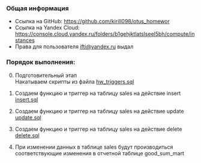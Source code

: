 ### Общая информация ###
* Ссылка на GitHub: https://github.com/kirill098/otus_homewor  
* Ссылка на Yandex Cloud: https://console.cloud.yandex.ru/folders/b1gehjktlatslseel5bh/compute/instances  
* Права для пользователя ifti@yandex.ru выдал

### Порядок выполнения: ###

0) Подготовительный этап   
Накатываем скрипты из файла 
[hw_triggers.sql](https://github.com/kirill098/otus_homework/blob/main/%D0%94%D0%BE%D0%BC%D0%B0%D1%88%D0%BD%D1%8F%D1%8F%20%D1%80%D0%B0%D0%B1%D0%BE%D1%82%D0%B0%20%2312/data/hw_triggers.sql)

1) Создаем функцию и триггер на таблицу sales на действие insert   
[insert.sql](https://github.com/kirill098/otus_homework/blob/main/%D0%94%D0%BE%D0%BC%D0%B0%D1%88%D0%BD%D1%8F%D1%8F%20%D1%80%D0%B0%D0%B1%D0%BE%D1%82%D0%B0%20%2312/data/insert.sql)

1) Создаем функцию и триггер на таблицу sales на действие update   
[update.sql](https://github.com/kirill098/otus_homework/blob/main/%D0%94%D0%BE%D0%BC%D0%B0%D1%88%D0%BD%D1%8F%D1%8F%20%D1%80%D0%B0%D0%B1%D0%BE%D1%82%D0%B0%20%2312/data/update.sql)

1) Создаем функцию и триггер на таблицу sales на действие delete   
[delete.sql](https://github.com/kirill098/otus_homework/blob/main/%D0%94%D0%BE%D0%BC%D0%B0%D1%88%D0%BD%D1%8F%D1%8F%20%D1%80%D0%B0%D0%B1%D0%BE%D1%82%D0%B0%20%2312/data/delete.sql)

1) При изменении данных в таблице sales будут производиться соответствующие изменения в отчетной таблице good_sum_mart
